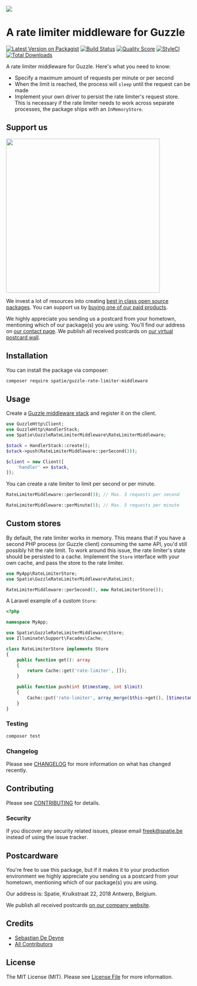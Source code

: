 
[<img src="https://github-ads.s3.eu-central-1.amazonaws.com/support-ukraine.svg?t=1" />](https://supportukrainenow.org)

# A rate limiter middleware for Guzzle

[![Latest Version on Packagist](https://img.shields.io/packagist/v/spatie/guzzle-rate-limiter-middleware.svg?style=flat-square)](https://packagist.org/packages/spatie/guzzle-rate-limiter-middleware)
[![Build Status](https://img.shields.io/travis/spatie/guzzle-rate-limiter-middleware/master.svg?style=flat-square)](https://travis-ci.org/spatie/guzzle-rate-limiter-middleware)
[![Quality Score](https://img.shields.io/scrutinizer/g/spatie/guzzle-rate-limiter-middleware.svg?style=flat-square)](https://scrutinizer-ci.com/g/spatie/guzzle-rate-limiter-middleware)
[![StyleCI](https://github.styleci.io/repos/165693657/shield?branch=master)](https://github.styleci.io/repos/165693657)
[![Total Downloads](https://img.shields.io/packagist/dt/spatie/guzzle-rate-limiter-middleware.svg?style=flat-square)](https://packagist.org/packages/spatie/guzzle-rate-limiter-middleware)

A rate limiter middleware for Guzzle. Here's what you need to know:

- Specify a maximum amount of requests per minute or per second
- When the limit is reached, the process will `sleep` until the request can be made
- Implement your own driver to persist the rate limiter's request store. This is necessary if the rate limiter needs to work across separate processes, the package ships with an `InMemoryStore`.

## Support us

[<img src="https://github-ads.s3.eu-central-1.amazonaws.com/guzzle-rate-limiter-middleware.jpg?t=1" width="419px" />](https://spatie.be/github-ad-click/guzzle-rate-limiter-middleware)

We invest a lot of resources into creating [best in class open source packages](https://spatie.be/open-source). You can support us by [buying one of our paid products](https://spatie.be/open-source/support-us).

We highly appreciate you sending us a postcard from your hometown, mentioning which of our package(s) you are using. You'll find our address on [our contact page](https://spatie.be/about-us). We publish all received postcards on [our virtual postcard wall](https://spatie.be/open-source/postcards).

## Installation

You can install the package via composer:

```bash
composer require spatie/guzzle-rate-limiter-middleware
```

## Usage

Create a [Guzzle middleware stack](http://docs.guzzlephp.org/en/stable/handlers-and-middleware.html) and register it on the client.

```php
use GuzzleHttp\Client;
use GuzzleHttp\HandlerStack;
use Spatie\GuzzleRateLimiterMiddleware\RateLimiterMiddleware;

$stack = HandlerStack::create();
$stack->push(RateLimiterMiddleware::perSecond(3));

$client = new Client([
    'handler' => $stack,
]);
```

You can create a rate limiter to limit per second or per minute.

```php
RateLimiterMiddleware::perSecond(3); // Max. 3 requests per second

RateLimiterMiddleware::perMinute(5); // Max. 5 requests per minute
```

## Custom stores

By default, the rate limiter works in memory. This means that if you have a second PHP process (or Guzzle client) consuming the same API, you'd still possibly hit the rate limit. To work around this issue, the rate limiter's state should be persisted to a cache. Implement the `Store` interface with your own cache, and pass the store to the rate limiter.

```php
use MyApp\RateLimiterStore;
use Spatie\GuzzleRateLimiterMiddleware\RateLimit;

RateLimiterMiddleware::perSecond(3, new RateLimiterStore());
```

A Laravel example of a custom `Store`:

```php
<?php

namespace MyApp;

use Spatie\GuzzleRateLimiterMiddleware\Store;
use Illuminate\Support\Facades\Cache;

class RateLimiterStore implements Store
{
    public function get(): array
    {
        return Cache::get('rate-limiter', []);
    }

    public function push(int $timestamp, int $limit)
    {
        Cache::put('rate-limiter', array_merge($this->get(), [$timestamp]));
    }
}
```

### Testing

``` bash
composer test
```

### Changelog

Please see [CHANGELOG](CHANGELOG.md) for more information on what has changed recently.

## Contributing

Please see [CONTRIBUTING](CONTRIBUTING.md) for details.

### Security

If you discover any security related issues, please email freek@spatie.be instead of using the issue tracker.

## Postcardware

You're free to use this package, but if it makes it to your production environment we highly appreciate you sending us a postcard from your hometown, mentioning which of our package(s) you are using.

Our address is: Spatie, Kruikstraat 22, 2018 Antwerp, Belgium.

We publish all received postcards [on our company website](https://spatie.be/en/opensource/postcards).

## Credits

- [Sebastian De Deyne](https://github.com/sebastiandedeyne)
- [All Contributors](../../contributors)

## License

The MIT License (MIT). Please see [License File](LICENSE.md) for more information.

